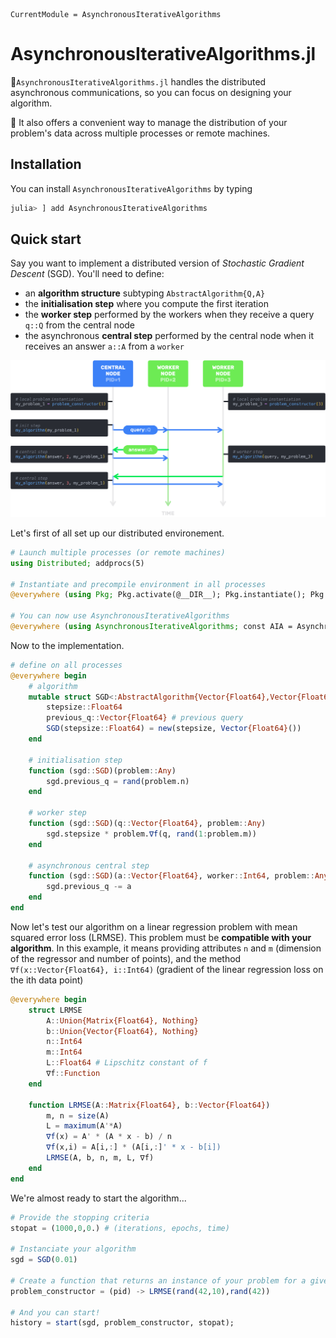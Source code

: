 ```@meta
CurrentModule = AsynchronousIterativeAlgorithms
```
# AsynchronousIterativeAlgorithms.jl


🧮`AsynchronousIterativeAlgorithms.jl` handles the distributed asynchronous communications, so you can focus on designing your algorithm.

💽 It also offers a convenient way to manage the distribution of your problem's data across multiple processes or remote machines.

## Installation

You can install `AsynchronousIterativeAlgorithms` by typing

```julia
julia> ] add AsynchronousIterativeAlgorithms
```

## Quick start

Say you want to implement a distributed version of *Stochastic Gradient Descent* (SGD). You'll need to define:

- an **algorithm structure** subtyping `AbstractAlgorithm{Q,A}`
- the **initialisation step** where you compute the first iteration 
- the **worker step** performed by the workers when they receive a query `q::Q` from the central node
- the asynchronous **central step** performed by the central node when it receives an answer `a::A` from a `worker`

![Sequence Diagram](assets/sequence_diagram.png)

Let's first of all set up our distributed environement.

```julia
# Launch multiple processes (or remote machines)
using Distributed; addprocs(5)

# Instantiate and precompile environment in all processes
@everywhere (using Pkg; Pkg.activate(@__DIR__); Pkg.instantiate(); Pkg.precompile())

# You can now use AsynchronousIterativeAlgorithms
@everywhere (using AsynchronousIterativeAlgorithms; const AIA = AsynchronousIterativeAlgorithms)
```

Now to the implementation.
  
```julia
# define on all processes
@everywhere begin
    # algorithm
    mutable struct SGD<:AbstractAlgorithm{Vector{Float64},Vector{Float64}}
        stepsize::Float64
        previous_q::Vector{Float64} # previous query
        SGD(stepsize::Float64) = new(stepsize, Vector{Float64}())
    end

    # initialisation step 
    function (sgd::SGD)(problem::Any)
        sgd.previous_q = rand(problem.n)
    end

    # worker step
    function (sgd::SGD)(q::Vector{Float64}, problem::Any) 
        sgd.stepsize * problem.∇f(q, rand(1:problem.m))
    end

    # asynchronous central step
    function (sgd::SGD)(a::Vector{Float64}, worker::Int64, problem::Any) 
        sgd.previous_q -= a
    end
end
```

Now let's test our algorithm on a linear regression problem with mean squared error loss (LRMSE). This problem must be **compatible with your algorithm**. In this example, it means providing attributes `n` and `m` (dimension of the regressor and number of points), and the method `∇f(x::Vector{Float64}, i::Int64)` (gradient of the linear regression loss on the ith data point)

```julia
@everywhere begin
    struct LRMSE
        A::Union{Matrix{Float64}, Nothing}
        b::Union{Vector{Float64}, Nothing}
        n::Int64
        m::Int64
        L::Float64 # Lipschitz constant of f
        ∇f::Function
    end

    function LRMSE(A::Matrix{Float64}, b::Vector{Float64})
        m, n = size(A)
        L = maximum(A'*A)
        ∇f(x) = A' * (A * x - b) / n
        ∇f(x,i) = A[i,:] * (A[i,:]' * x - b[i])
        LRMSE(A, b, n, m, L, ∇f)
    end
end
```

We're almost ready to start the algorithm...

```julia
# Provide the stopping criteria 
stopat = (1000,0,0.) # (iterations, epochs, time)

# Instanciate your algorithm 
sgd = SGD(0.01)

# Create a function that returns an instance of your problem for a given pid 
problem_constructor = (pid) -> LRMSE(rand(42,10),rand(42))

# And you can start!
history = start(sgd, problem_constructor, stopat);
```
